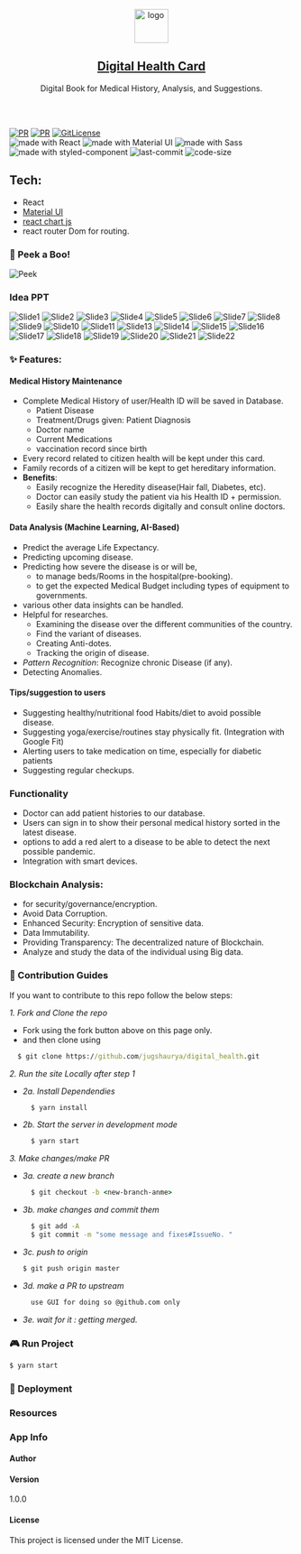 <p align="center">
  <a href="#">
    <img alt="logo" src="./readme-images/logo.svg" width="60" />
    <h2 align="center">Digital Health Card</h2>
  </a>
</p> 
<p align="center">Digital Book for Medical History, Analysis, and Suggestions.</p>

<br>
<br>

[![PR](https://img.shields.io/badge/code_style-prettier-ff69b4.svg)](https://github.com/jugshaurya/digital_health.git)
[![PR](https://img.shields.io/badge/PR-Welcome-blue.svg)](https://github.com/jugshaurya/digital_health.git)
[![GitLicense](https://gitlicense.com/badge/jugshaurya/showcase)](https://github.com/jugshaurya/digital_health.git)
<br/>
<img src="https://img.shields.io/badge/made%20with-react-cyan.svg" alt="made with React"> <img src="https://img.shields.io/badge/made%20with-materialUI-blue.svg" alt="made with Material UI"> <img src="https://img.shields.io/badge/made%20with-sass-ff69f4.svg" alt="made with Sass"> <img src="https://img.shields.io/badge/made%20with-styled--component-blueviolet.svg" alt="made with styled-component"> <img src="https://img.shields.io/github/last-commit/jugshaurya/digital_health" alt="last-commit"> <img src="https://img.shields.io/github/languages/code-size/jugshaurya/digital_health" alt="code-size">

## Tech:

- React
- [Material UI](https://mui.com/)
- [react chart js](https://github.com/reactchartjs/react-chartjs-2)
- react router Dom for routing.

### 👀 Peek a Boo!

![Peek](./readme-images/ideaImplement.gif)

### Idea PPT

![Slide1](./readme-images/slide1.png)
![Slide2](./readme-images/slide2.png)
![Slide3](./readme-images/slide3.png)
![Slide4](./readme-images/slide4.png)
![Slide5](./readme-images/slide5.png)
![Slide6](./readme-images/slide6.png)
![Slide7](./readme-images/slide7.png)
![Slide8](./readme-images/slide8.png)
![Slide9](./readme-images/slide9.png)
![Slide10](./readme-images/slide10.png)
![Slide11](./readme-images/slide11.png)
![Slide13](./readme-images/slide13.png)
![Slide14](./readme-images/slide14.png)
![Slide15](./readme-images/slide15.png)
![Slide16](./readme-images/slide16.png)
![Slide17](./readme-images/slide17.png)
![Slide18](./readme-images/slide18.png)
![Slide19](./readme-images/slide19.png)
![Slide20](./readme-images/slide20.png)
![Slide21](./readme-images/slide21.png)
![Slide22](./readme-images/slide22.png)

### ✨ Features:

#### Medical History Maintenance

- Complete Medical History of user/Health ID will be saved in Database.
  - Patient Disease
  - Treatment/Drugs given: Patient Diagnosis
  - Doctor name
  - Current Medications
  - vaccination record since birth
- Every record related to citizen health will be kept under this card.
- Family records of a citizen will be kept to get hereditary information.
- **Benefits**:
  - Easily recognize the Heredity disease(Hair fall, Diabetes, etc).
  - Doctor can easily study the patient via his Health ID + permission.
  - Easily share the health records digitally and consult online doctors.

#### Data Analysis (Machine Learning, AI-Based)

- Predict the average Life Expectancy.
- Predicting upcoming disease.
- Predicting how severe the disease is or will be,
  - to manage beds/Rooms in the hospital(pre-booking).
  - to get the expected Medical Budget including types of equipment to governments.
- various other data insights can be handled.
- Helpful for researches.
  - Examining the disease over the different communities of the country.
  - Find the variant of diseases.
  - Creating Anti-dotes.
  - Tracking the origin of disease.
- _Pattern Recognition_: Recognize chronic Disease (if any).
- Detecting Anomalies.

#### Tips/suggestion to users

- Suggesting healthy/nutritional food Habits/diet to avoid possible disease.
- Suggesting yoga/exercise/routines stay physically fit. (Integration with Google Fit)
- Alerting users to take medication on time, especially for diabetic patients
- Suggesting regular checkups.

### Functionality

- Doctor can add patient histories to our database.
- Users can sign in to show their personal medical history sorted in the latest disease.
- options to add a red alert to a disease to be able to detect the next possible pandemic.
- Integration with smart devices.

### Blockchain Analysis:

- for security/governance/encryption.
- Avoid Data Corruption.
- Enhanced Security: Encryption of sensitive data.
- Data Immutability.
- Providing Transparency: The decentralized nature of Blockchain.
- Analyze and study the data of the individual using Big data.

### 👥 Contribution Guides

If you want to contribute to this repo follow the below steps:

_1. Fork and Clone the repo_

- Fork using the fork button above on this page only.
- and then clone using

```cmd
  $ git clone https://github.com/jugshaurya/digital_health.git
```

_2. Run the site Locally after step 1_

- _2a. Install Dependendies_
  ```cmd
    $ yarn install
  ```
- _2b. Start the server in development mode_
  ```cmd
    $ yarn start
  ```

_3. Make changes/make PR_

- _3a. create a new branch_

  ```cmd
    $ git checkout -b <new-branch-anme>
  ```

- _3b. make changes and commit them_

  ```cmd
    $ git add -A
    $ git commit -m "some message and fixes#IssueNo. "
  ```

- _3c. push to origin_
  ```cmd
  $ git push origin master
  ```
- _3d. make a PR to upstream_
  ```cmd
    use GUI for doing so @github.com only
  ```
- _3e. wait for it : getting merged._

### 🎮 Run Project

```cmd
$ yarn start
```

### 🚀 Deployment

### Resources

### App Info

#### Author

#### Version

1.0.0

#### License

This project is licensed under the MIT License.
